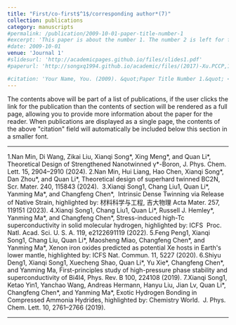 ```yaml
---
title: "First/co-first$^1$/corresponding author*(7)"
collection: publications
category: manuscripts
#permalink: /publication/2009-10-01-paper-title-number-1
#excerpt: 'This paper is about the number 1. The number 2 is left for future work.'
#date: 2009-10-01
venue: 'Journal 1'
#slidesurl: 'http://academicpages.github.io/files/slides1.pdf'
#paperurl: 'http://songxq1994.github.io/academic/files/(2017)-Xu.PCCP,19,7964_monolayer_FeSe.pdf'

#citation: 'Your Name, You. (2009). &quot;Paper Title Number 1.&quot; <i>Journal 1</i>. 1(1).'
---
```


The contents above will be part of a list of publications, if the user clicks the link for the publication than the contents of section will be rendered as a full page, allowing you to provide more information about the paper for the reader. When publications are displayed as a single page, the contents of the above "citation" field will automatically be included below this section in a smaller font.


----

1.Nan Min, Di Wang, Zikai Liu, Xianqi Song*, Xing Meng*, and Quan Li*,
Theoretical Design of Strengthened Nanotwinned γ*-Boron,
J. Phys. Chem. Lett. 15, 2904–2910 (2024).
2.Nan Min, Hui Liang, Hao Chen, Xianqi Song*, Dan Zhou*, and Quan Li*,
Theoretical design of superhard twinned BC2N,  
Scr. Mater. 240, 115843 (2024). 
3.Xianqi Song1, Chang Liu1, Quan Li*, Yanming Ma*, and Changfeng Chen*, 
Intrinsic Dense Twinning via Release of Native Strain, highlighted by: 材料科学与工程, 吉大物理
Acta Mater. 257, 119151 (2023).
4.Xianqi Song1, Chang Liu1, Quan Li*, Russell J. Hemley*, Yanming Ma*, and Changfeng Chen*,
Stress-induced high-Tc superconductivity in solid molecular hydrogen, highlighted by: ICFS 
Proc. Natl. Acad. Sci. U. S. A. 119, e2122691119 (2022).
5.Feng Peng1, Xianqi Song1, Chang Liu, Quan Li*, Maosheng Miao, Changfeng Chen*, and Yanming Ma*, 
Xenon iron oxides predicted as potential Xe hosts in Earth's lower mantle, highlighted by: ICFS
Nat. Commun. 11, 5227 (2020).
6.Shiyu Deng1, Xianqi Song1, Xuecheng Shao, Quan Li*, Yu Xie*, Changfeng Chen*, and Yanming Ma, 
First-principles study of high-pressure phase stability and superconductivity of Bi4I4,
Phys. Rev. B 100, 224108 (2019).
7.Xianqi Song1, Ketao Yin1, Yanchao Wang, Andreas Hermann, Hanyu Liu, Jian Lv, Quan Li*, Changfeng Chen*, and Yanming Ma*, 
Exotic Hydrogen Bonding in Compressed Ammonia Hydrides, highlighted by: Chemistry World.  
J. Phys. Chem. Lett. 10, 2761–2766 (2019).


------